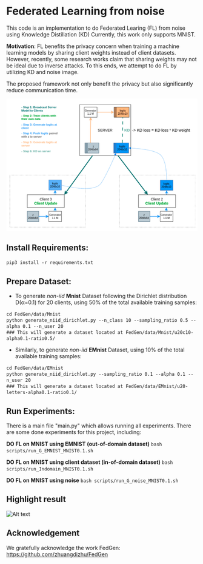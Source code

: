 # Federated Learning from noise

This code is an implementation to do Federated Learing (FL) from noise using Knowledge Distillation (KD)
Currently, this work only supports MNIST.

**Motivation**: FL benefits the privacy concern when training a machine learning models by sharing client weights instead of client datasets. However, recently, some research works claim that sharing weights may not be ideal due to inverse attacks. To this ends, we attempt to do FL by utilizing KD and noise image.

The proposed framework not only benefit the privacy but also significantly reduce communication time.

![Alt text](figures/framework.png?raw=true "Overview of proposed method")

## Install Requirements:
```pip3 install -r requirements.txt```

  
## Prepare Dataset: 
* To generate *non-iid* **Mnist** Dataset following the Dirichlet distribution D(&alpha;=0.1) for 20 clients, using 50% of the total available training samples:
<pre><code>cd FedGen/data/Mnist
python generate_niid_dirichlet.py --n_class 10 --sampling_ratio 0.5 --alpha 0.1 --n_user 20
### This will generate a dataset located at FedGen/data/Mnist/u20c10-alpha0.1-ratio0.5/
</code></pre>
    

- Similarly, to generate *non-iid* **EMnist** Dataset, using 10% of the total available training samples:
<pre><code>cd FedGen/data/EMnist
python generate_niid_dirichlet.py --sampling_ratio 0.1 --alpha 0.1 --n_user 20 
### This will generate a dataset located at FedGen/data/EMnist/u20-letters-alpha0.1-ratio0.1/
</code></pre> 

## Run Experiments: 

There is a main file "main.py" which allows running all experiments.
There are some done experiments for this project, including:

**DO FL on MNIST using EMNIST (out-of-domain dataset)**
```bash scripts/run_G_EMNIST_MNIST0.1.sh```

**DO FL on MNIST using client dataset (in-of-domain dataset)**
```bash scripts/run_Indomain_MNIST0.1.sh```

**DO FL on MNIST using noise**
```bash scripts/run_G_noise_MNIST0.1.sh```

## Highlight result
![Alt text](figures/result.png?raw=true "Current result")

## Acknowledgement
We gratefully acknowledge the work FedGen: https://github.com/zhuangdizhu/FedGen 
